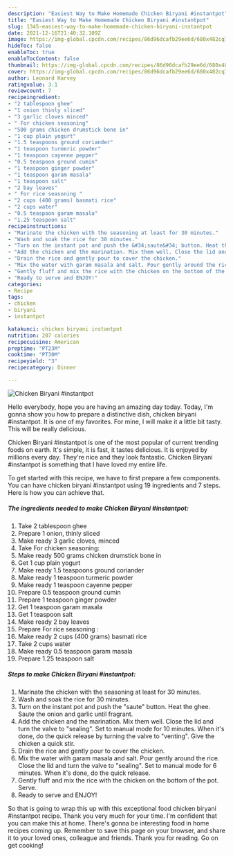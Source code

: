 ```yaml
---
description: "Easiest Way to Make Homemade Chicken Biryani #instantpot"
title: "Easiest Way to Make Homemade Chicken Biryani #instantpot"
slug: 1345-easiest-way-to-make-homemade-chicken-biryani-instantpot
date: 2021-12-16T21:40:32.109Z
image: https://img-global.cpcdn.com/recipes/86d96dcafb29ee6d/680x482cq70/chicken-biryani-instantpot-recipe-main-photo.jpg
hideToc: false
enableToc: true
enableTocContent: false
thumbnail: https://img-global.cpcdn.com/recipes/86d96dcafb29ee6d/680x482cq70/chicken-biryani-instantpot-recipe-main-photo.jpg
cover: https://img-global.cpcdn.com/recipes/86d96dcafb29ee6d/680x482cq70/chicken-biryani-instantpot-recipe-main-photo.jpg
author: Leonard Harvey
ratingvalue: 3.1
reviewcount: 7
recipeingredient:
- "2 tablespoon ghee"
- "1 onion thinly sliced"
- "3 garlic cloves minced"
- " For chicken seasoning"
- "500 grams chicken drumstick bone in"
- "1 cup plain yogurt"
- "1.5 teaspoons ground coriander"
- "1 teaspoon turmeric powder"
- "1 teaspoon cayenne pepper"
- "0.5 teaspoon ground cumin"
- "1 teaspoon ginger powder"
- "1 teaspoon garam masala"
- "1 teaspoon salt"
- "2 bay leaves"
- " For rice seasoning "
- "2 cups (400 grams) basmati rice"
- "2 cups water"
- "0.5 teaspoon garam masala"
- "1.25 teaspoon salt"
recipeinstructions:
- "Marinate the chicken with the seasoning at least for 30 minutes."
- "Wash and soak the rice for 30 minutes."
- "Turn on the instant pot and push the &#34;saute&#34; button. Heat the ghee. Saute the onion and garlic until fragrant."
- "Add the chicken and the marination. Mix them well. Close the lid and turn the valve to &#34;sealing&#34;. Set to manual mode for 10 minutes. When it&#39;s done, do the quick release by turning the valve to &#34;venting&#34;. Give the chicken a quick stir."
- "Drain the rice and gently pour to cover the chicken."
- "Mix the water with garam masala and salt. Pour gently around the rice. Close the lid and turn the valve to &#34;sealing&#34;. Set to manual mode for 6 minutes. When it&#39;s done, do the quick release."
- "Gently fluff and mix the rice with the chicken on the bottom of the pot. Serve."
- "Ready to serve and ENJOY!"
categories:
- Recipe
tags:
- chicken
- biryani
- instantpot

katakunci: chicken biryani instantpot 
nutrition: 207 calories
recipecuisine: American
preptime: "PT23M"
cooktime: "PT30M"
recipeyield: "3"
recipecategory: Dinner

---
```



![Chicken Biryani #instantpot](https://img-global.cpcdn.com/recipes/86d96dcafb29ee6d/680x482cq70/chicken-biryani-instantpot-recipe-main-photo.jpg)

Hello everybody, hope you are having an amazing day today. Today, I'm gonna show you how to prepare a distinctive dish, chicken biryani #instantpot. It is one of my favorites. For mine, I will make it a little bit tasty. This will be really delicious.

Chicken Biryani #instantpot is one of the most popular of current trending foods on earth. It's simple, it is fast, it tastes delicious. It is enjoyed by millions every day. They're nice and they look fantastic. Chicken Biryani #instantpot is something that I have loved my entire life.




To get started with this recipe, we have to first prepare a few components. You can have chicken biryani #instantpot using 19 ingredients and 7 steps. Here is how you can achieve that.

<!--inarticleads1-->

##### The ingredients needed to make Chicken Biryani #instantpot:

1. Take 2 tablespoon ghee
1. Prepare 1 onion, thinly sliced
1. Make ready 3 garlic cloves, minced
1. Take  For chicken seasoning:
1. Make ready 500 grams chicken drumstick bone in
1. Get 1 cup plain yogurt
1. Make ready 1.5 teaspoons ground coriander
1. Make ready 1 teaspoon turmeric powder
1. Make ready 1 teaspoon cayenne pepper
1. Prepare 0.5 teaspoon ground cumin
1. Prepare 1 teaspoon ginger powder
1. Get 1 teaspoon garam masala
1. Get 1 teaspoon salt
1. Make ready 2 bay leaves
1. Prepare  For rice seasoning :
1. Make ready 2 cups (400 grams) basmati rice
1. Take 2 cups water
1. Make ready 0.5 teaspoon garam masala
1. Prepare 1.25 teaspoon salt




<!--inarticleads2-->

##### Steps to make Chicken Biryani #instantpot:

1. Marinate the chicken with the seasoning at least for 30 minutes.
1. Wash and soak the rice for 30 minutes.
1. Turn on the instant pot and push the &#34;saute&#34; button. Heat the ghee. Saute the onion and garlic until fragrant.
1. Add the chicken and the marination. Mix them well. Close the lid and turn the valve to &#34;sealing&#34;. Set to manual mode for 10 minutes. When it&#39;s done, do the quick release by turning the valve to &#34;venting&#34;. Give the chicken a quick stir.
1. Drain the rice and gently pour to cover the chicken.
1. Mix the water with garam masala and salt. Pour gently around the rice. Close the lid and turn the valve to &#34;sealing&#34;. Set to manual mode for 6 minutes. When it&#39;s done, do the quick release.
1. Gently fluff and mix the rice with the chicken on the bottom of the pot. Serve.
1. Ready to serve and ENJOY!



So that is going to wrap this up with this exceptional food chicken biryani #instantpot recipe. Thank you very much for your time. I'm confident that you can make this at home. There's gonna be interesting food in home recipes coming up. Remember to save this page on your browser, and share it to your loved ones, colleague and friends. Thank you for reading. Go on get cooking!
